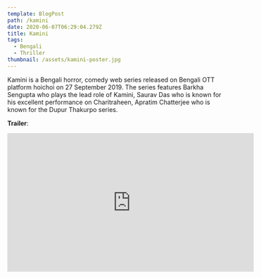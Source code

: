 ```yaml
---
template: BlogPost
path: /kamini
date: 2020-06-07T06:29:04.279Z
title: Kamini
tags:
  - Bengali
  - Thriller
thumbnail: /assets/kamini-poster.jpg
---
```

Kamini is a Bengali horror, comedy web series released on Bengali OTT platform hoichoi on 27 September 2019. The series features Barkha Sengupta who plays the lead role of Kamini, Saurav Das who is known for his excellent performance on Charitraheen, Apratim Chatterjee who is known for the Dupur Thakurpo series.

**Trailer**:

<iframe width="560" height="315" src="https://www.youtube-nocookie.com/embed/79meulA2c_I" frameborder="0" allow="accelerometer; autoplay; encrypted-media; gyroscope; picture-in-picture" allowfullscreen></iframe>